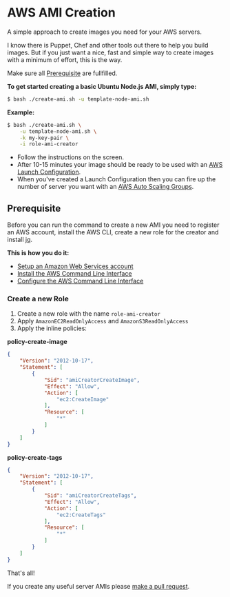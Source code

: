# AWS AMI Creation

A simple approach to create images you need for your AWS servers.

I know there is Puppet, Chef and other tools out there to help you build images. 
But if you just want a nice, fast and simple way to create images with a minimum of effort,
this is the way.

Make sure all [Prerequisite](#user-content-prerequisite) are fullfilled.

__To get started creating a basic Ubuntu Node.js AMI, simply type:__
```bash
$ bash ./create-ami.sh -u template-node-ami.sh
```

__Example:__
```bash
$ bash ./create-ami.sh \
    -u template-node-ami.sh \
    -k my-key-pair \
    -i role-ami-creator
```


* Follow the instructions on the screen.
* After 10-15 minutes your image should be ready to be used with an [AWS Launch Configuration](launch-configuration.md).
* When you've created a Launch Configuration then you can fire up the number of server you want with an [AWS Auto Scaling Groups](auto-scaling-group.md).


## Prerequisite

Before you can run the command to create a new AMI you need to register an AWS account, 
install the AWS CLI, create a new role for the creator and install [jq](https://stedolan.github.io/jq/download/).
 
__This is how you do it:__
* [Setup an Amazon Web Services account](https://aws.amazon.com/)
* [Install the AWS Command Line Interface](http://docs.aws.amazon.com/cli/latest/userguide/installing.html)
* [Configure the AWS Command Line Interface](http://docs.aws.amazon.com/cli/latest/userguide/cli-chap-getting-started.html)


### Create a new Role

1. Create a new role with the name `role-ami-creator`
2. Apply `AmazonEC2ReadOnlyAccess` and `AmazonS3ReadOnlyAccess`
3. Apply the inline policies:

__policy-create-image__
```json
{
    "Version": "2012-10-17",
    "Statement": [
        {
            "Sid": "amiCreatorCreateImage",
            "Effect": "Allow",
            "Action": [
                "ec2:CreateImage"
            ],
            "Resource": [
                "*"
            ]
        }
    ]
}
```

__policy-create-tags__
```json
{
    "Version": "2012-10-17",
    "Statement": [
        {
            "Sid": "amiCreatorCreateTags",
            "Effect": "Allow",
            "Action": [
                "ec2:CreateTags"
            ],
            "Resource": [
                "*"
            ]
        }
    ]
}
```

That's all!

If you create any useful server AMIs please [make a pull request](https://help.github.com/articles/creating-a-pull-request/).


